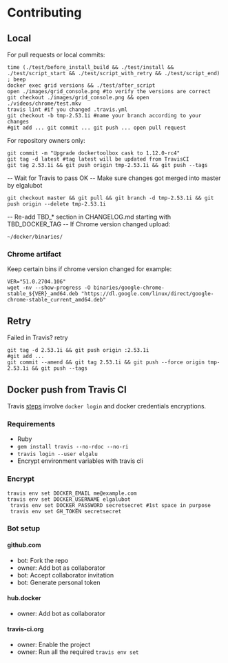 # Contributing

## Local
For pull requests or local commits:

    time (./test/before_install_build && ./test/install && ./test/script_start && ./test/script_with_retry && ./test/script_end) ; beep
    docker exec grid versions && ./test/after_script
    open ./images/grid_console.png #to verify the versions are correct
    git checkout ./images/grid_console.png && open ./videos/chrome/test.mkv
    travis lint #if you changed .travis.yml
    git checkout -b tmp-2.53.1i #name your branch according to your changes
    #git add ... git commit ... git push ... open pull request

For repository owners only:

    git commit -m "Upgrade dockertoolbox cask to 1.12.0-rc4"
    git tag -d latest #tag latest will be updated from TravisCI
    git tag 2.53.1i && git push origin tmp-2.53.1i && git push --tags

-- Wait for Travis to pass OK
-- Make sure changes got merged into master by elgalubot

    git checkout master && git pull && git branch -d tmp-2.53.1i && git push origin --delete tmp-2.53.1i

-- Re-add TBD_* section in CHANGELOG.md starting with TBD_DOCKER_TAG
-- If Chrome version changed upload:

    ~/docker/binaries/

### Chrome artifact
Keep certain bins if chrome version changed for example:

    VER="51.0.2704.106"
    wget -nv --show-progress -O binaries/google-chrome-stable_${VER}_amd64.deb "https://dl.google.com/linux/direct/google-chrome-stable_current_amd64.deb"

## Retry
Failed in Travis? retry

    git tag -d 2.53.1i && git push origin :2.53.1i
    #git add ...
    git commit --amend && git tag 2.53.1i && git push --force origin tmp-2.53.1i && git push --tags

## Docker push from Travis CI
Travis [steps](https://docs.travis-ci.com/user/docker/#Pushing-a-Docker-Image-to-a-Registry) involve `docker login` and docker credentials encryptions.

### Requirements

* Ruby
* `gem install travis --no-rdoc --no-ri`
* `travis login --user elgalu`
* Encrypt environment variables with travis cli

### Encrypt
    travis env set DOCKER_EMAIL me@example.com
    travis env set DOCKER_USERNAME elgalubot
     travis env set DOCKER_PASSWORD secretsecret #1st space in purpose
     travis env set GH_TOKEN secretsecret

### Bot setup
#### github.com
- bot: Fork the repo
- owner: Add bot as collaborator
- bot: Accept collaborator invitation
- bot: Generate personal token

#### hub.docker
- owner: Add bot as collaborator

#### travis-ci.org
- owner: Enable the project
- owner: Run all the required `travis env set`
